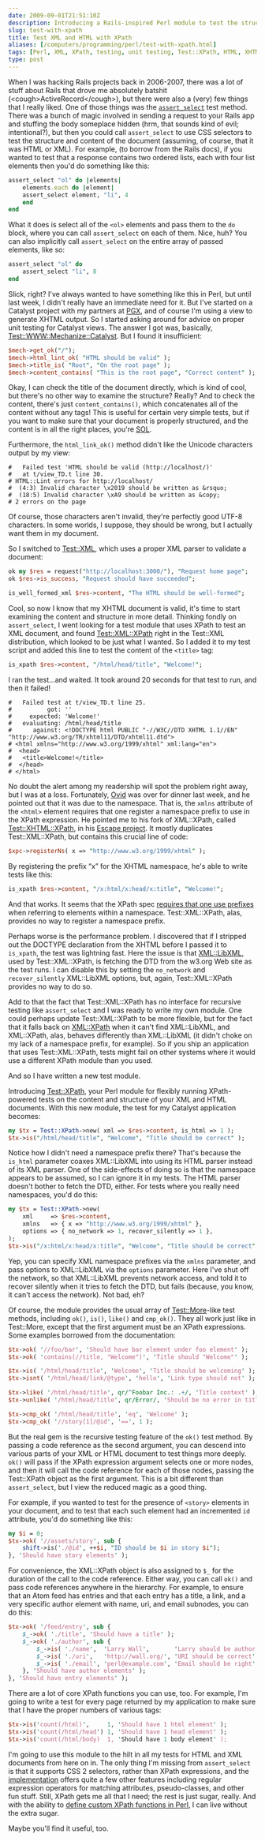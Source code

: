 ```yaml
--- 
date: 2009-09-01T21:51:10Z
description: Introducing a Rails-inspired Perl module to test the structure and content of an XML or HTML document using CSS selectors.
slug: test-with-xpath
title: Test XML and HTML with XPath
aliases: [/computers/programming/perl/test-with-xpath.html]
tags: [Perl, XML, XPath, testing, unit testing, Test::XPath, HTML, XHTML]
type: post
---
```


When I was hacking Rails projects back in 2006-2007, there was a lot of stuff
about Rails that drove me absolutely batshit (\<cough\>ActiveRecord\</cough\>),
but there were also a (very) few things that I really liked. One of those things
was the [`assert_select`] test method. There was a bunch of magic involved in
sending a request to your Rails app and stuffing the body someplace hidden (hrm,
that sounds kind of evil; intentional?), but then you could call `assert_select`
to use CSS selectors to test the structure and content of the document
(assuming, of course, that it was HTML or XML). For example, (to borrow from the
Rails docs), if you wanted to test that a response contains two ordered lists,
each with four list elements then you'd do something like this:

``` ruby
assert_select "ol" do |elements|
    elements.each do |element|
    assert_select element, "li", 4
    end
end
```

What it does is select all of the `<ol>` elements and pass them to the `do`
block, where you can call `assert_select` on each of them. Nice, huh? You can
also implicitly call `assert_select` on the entire array of passed elements,
like so:

``` ruby
assert_select "ol" do
    assert_select "li", 8
end
```

Slick, right? I've always wanted to have something like this in Perl, but until
last week, I didn't really have an immediate need for it. But I've started on a
Catalyst project with my partners at [PGX], and of course I'm using a view to
generate XHTML output. So I started asking around for advice on proper unit
testing for Catalyst views. The answer I got was, basically,
[Test::WWW::Mechanize::Catalyst]. But I found it insufficient:

``` perl
$mech->get_ok("/");
$mech->html_lint_ok( "HTML should be valid" );
$mech->title_is( "Root", "On the root page" );
$mech->content_contains( "This is the root page", "Correct content" );
```

Okay, I can check the title of the document directly, which is kind of cool, but
there's no other way to examine the structure? Really? And to check the content,
there's just `content_contains()`, which concatenates all of the content without
any tags! This is useful for certain very simple tests, but if you want to make
sure that your document is properly structured, and the content is in all the
right places, you're [SOL].

Furthermore, the `html_link_ok()` method didn't like the Unicode characters
output by my view:

    #   Failed test 'HTML should be valid (http://localhost/)'
    #   at t/view_TD.t line 30.
    # HTML::Lint errors for http://localhost/
    #  (4:3) Invalid character \x2019 should be written as &rsquo;
    #  (18:5) Invalid character \xA9 should be written as &copy;
    # 2 errors on the page

Of course, those characters aren't invalid, they're perfectly good UTF-8
characters. In some worlds, I suppose, they should be wrong, but I actually want
them in my document.

So I switched to [Test::XML], which uses a proper XML parser to validate a
document:

``` perl
ok my $res = request("http://localhost:3000/"), "Request home page";
ok $res->is_success, "Request should have succeeded";

is_well_formed_xml $res->content, "The HTML should be well-formed";
```

Cool, so now I know that my XHTML document is valid, it's time to start
examining the content and structure in more detail. Thinking fondly on
`assert_select`, I went looking for a test module that uses XPath to test an XML
document, and found [Test::XML::XPath] right in the Test::XML distribution,
which looked to be just what I wanted. So I added it to my test script and added
this line to test the content of the `<title>` tag:

``` perl
is_xpath $res->content, "/html/head/title", "Welcome!";
```

I ran the test…and waited. It took around 20 seconds for that test to run, and
then it failed!

    #   Failed test at t/view_TD.t line 25.
    #          got: ''
    #     expected: 'Welcome!'
    #   evaluating: /html/head/title
    #      against: <!DOCTYPE html PUBLIC "-//W3C//DTD XHTML 1.1//EN" "http://www.w3.org/TR/xhtml11/DTD/xhtml11.dtd">
    # <html xmlns="http://www.w3.org/1999/xhtml" xml:lang="en">
    #  <head>
    #   <title>Welcome!</title>
    #  </head>
    # </html>

No doubt the alert among my readership will spot the problem right away, but I
was at a loss. Fortunately, [Ovid] was over for dinner last week, and he pointed
out that it was due to the namespace. That is, the `xmlns` attribute of the
`<html>` element requires that one register a namespace prefix to use in the
XPath expression. He pointed me to his fork of XML::XPath, called
[Test::XHTML::XPath], in his [Escape project]. It mostly duplicates
Test::XML::XPath, but contains this crucial line of code:

``` perl
$xpc->registerNs( x => "http://www.w3.org/1999/xhtml" );
```

By registering the prefix “x” for the XHTML namespace, he's able to write tests
like this:

``` perl
is_xpath $res->content, "/x:html/x:head/x:title", "Welcome!";
```

And that works. It seems that the XPath spec [requires that one use prefixes]
when referring to elements within a namespace. Test::XML::XPath, alas, provides
no way to register a namespace prefix.

Perhaps worse is the performance problem. I discovered that if I stripped out
the DOCTYPE declaration from the XHTML before I passed it to `is_xpath`, the
test was lightning fast. Here the issue is that [XML::LibXML], used by
Test::XML::XPath, is fetching the DTD from the w3.org Web site as the test runs.
I can disable this by setting the `no_network` and `recover_silently`
XML::LibXML options, but, again, Test::XML::XPath provides no way to do so.

Add to that the fact that Test::XML::XPath has no interface for recursive
testing like `assert_select` and I was ready to write my own module. One could
perhaps update Test::XML::XPath to be more flexible, but for the fact that it
falls back on [XML::XPath] when it can't find XML::LibXML, and XML::XPath, alas,
behaves differently than XML::LibXML (it didn't choke on my lack of a namespace
prefix, for example). So if you ship an application that uses Test::XML::XPath,
tests might fail on other systems where it would use a different XPath module
than you used.

And so I have written a new test module.

Introducing [Test::XPath], your Perl module for flexibly running XPath-powered
tests on the content and structure of your XML and HTML documents. With this new
module, the test for my Catalyst application becomes:

``` perl
my $tx = Test::XPath->new( xml => $res->content, is_html => 1 );
$tx->is("/html/head/title", "Welcome", "Title should be correct" );
```

Notice how I didn't need a namespace prefix there? That's because the `is_html`
parameter coaxes XML::LibXML into using its HTML parser instead of its XML
parser. One of the side-effects of doing so is that the namespace appears to be
assumed, so I can ignore it in my tests. The HTML parser doesn't bother to fetch
the DTD, either. For tests where you really need namespaces, you'd do this:

``` perl
my $tx = Test::XPath->new(
    xml     => $res->content,
    xmlns   => { x => "http://www.w3.org/1999/xhtml" },
    options => { no_network => 1, recover_silently => 1 },
);
$tx->is("/x:html/x:head/x:title", "Welcome", "Title should be correct" );
```

Yep, you can specify XML namespace prefixes via the `xmlns` parameter, and pass
options to XML::LibXML via the `options` parameter. Here I've shut off the
network, so that XML::LibXML prevents network access, and told it to recover
silently when it tries to fetch the DTD, but fails (because, you know, it can't
access the network). Not bad, eh?

Of course, the module provides the usual array of [Test::More]-like test
methods, including `ok()`, `is()`, `like()` and `cmp_ok()`. They all work just
like in Test::More, except that the first argument must be an XPath expressions.
Some examples borrowed from the documentation:

``` perl
$tx->ok( '//foo/bar', 'Should have bar element under foo element' );
$tx->ok( 'contains(//title, "Welcome")', 'Title should "Welcome"' );

$tx->is( '/html/head/title', 'Welcome', 'Title should be welcoming' );
$tx->isnt( '/html/head/link/@type', 'hello', 'Link type should not' );

$tx->like( '/html/head/title', qr/^Foobar Inc.: .+/, 'Title context' );
$tx->unlike( '/html/head/title', qr/Error/, 'Should be no error in title' );

$tx->cmp_ok( '/html/head/title', 'eq', 'Welcome' );
$tx->cmp_ok( '//story[1]/@id', '==', 1 );
```

But the real gem is the recursive testing feature of the `ok()` test method. By
passing a code reference as the second argument, you can descend into various
parts of your XML or HTML document to test things more deeply. `ok()` will pass
if the XPath expression argument selects one or more nodes, and then it will
call the code reference for each of those nodes, passing the Test::XPath object
as the first argument. This is a bit different than `assert_select`, but I view
the reduced magic as a good thing.

For example, if you wanted to test for the presence of `<story>` elements in
your document, and to test that each such element had an incremented `id`
attribute, you'd do something like this:

``` perl
my $i = 0;
$tx->ok( '//assets/story', sub {
    shift->is('./@id', ++$i, "ID should be $i in story $i");
}, 'Should have story elements' );
```

For convenience, the XML::XPath object is also assigned to `$_` for the duration
of the call to the code reference. Either way, you can call `ok()` and pass code
references anywhere in the hierarchy. For example, to ensure that an Atom feed
has entries and that each entry has a title, a link, and a very specific author
element with name, uri, and email subnodes, you can do this:

``` perl
$tx->ok( '/feed/entry', sub {
    $_->ok( './title', 'Should have a title' );
    $_->ok( './author', sub {
        $_->is( './name',  'Larry Wall',       'Larry should be author' );
        $_->is( './uri',   'http://wall.org/', 'URI should be correct' );
        $_->is( './email', 'perl@example.com', 'Email should be right' );
    }, 'Should have author elements' );
}, 'Should have entry elements' );
```

There are a lot of core XPath functions you can use, too. For example, I'm going
to write a test for every page returned by my application to make sure that I
have the proper numbers of various tags:

``` perl
$tx->is('count(/html)',     1, 'Should have 1 html element' );
$tx->is('count(/html/head') 1, 'Should have 1 head element' );
$tx->is('count(/html/body)  1, 'Should have 1 body element' );
```

I'm going to use this module to the hilt in all my tests for HTML and XML
documents from here on in. The only thing I'm missing from `assert_select` is
that it supports CSS 2 selectors, rather than XPath expressions, and the
[implementation] offers quite a few other features including regular expression
operators for matching attributes, pseudo-classes, and other fun stuff. Still,
XPath gets me all that I need; the rest is just sugar, really. And with the
ability to [define custom XPath functions in Perl], I can live without the extra
sugar.

Maybe you'll find it useful, too.

  [`assert_select`]: http://api.rubyonrails.org/classes/ActionController/Assertions/SelectorAssertions.html#M000569
    "ActionController::Assertions::SelectorAssertions"
  [PGX]: http://www.pgexperts.com/ "PostgreSQL Experts, Inc."
  [Test::WWW::Mechanize::Catalyst]: http://search.cpan.org/perldoc?Test::WWW::Mechanize::Catalyst
    "Test::WWW::Mechanize::Catalyst on CPAN"
  [SOL]: http://www.urbandictionary.com/define.php?term=S.O.L.
    "Urban Dictionary: “S.O.L”"
  [Test::XML]: http://search.cpan.org/perldoc?Test::XML "Test::XML on CPAN"
  [Test::XML::XPath]: http://search.cpan.org/perldoc?Test::XML::XPath
    "Test::XML::XPath on CPAN"
  [Ovid]: http://use.perl.org/~Ovid/ "Ovid on use Perl;"
  [Test::XHTML::XPath]: http://github.com/Ovid/Escape-/blob/master/t/lib/Test/XHTML/XPath.pm
    "Test::XHTML::XPath on GitHub"
  [Escape project]: http://github.com/Ovid/Escape-/tree "Escape on GitHub"
  [requires that one use prefixes]: http://www.edankert.com/defaultnamespaces.html
    "edankert: “XPath and Default Namespace handling”"
  [XML::LibXML]: search.cpan.org/perldoc?XML::LibXML "XML::LibXML on CPAN"
  [XML::XPath]: http://search.cpan.org/perldoc?XML::XPath "XML::XPath on CPAN"
  [Test::XPath]: http://search.cpan.org/perldoc?Test::XPath
    "Test::XPath on CPAN"
  [Test::More]: http://search.cpan.org/perldoc?Test::More "Test::More on CPAN"
  [implementation]: http://api.rubyonrails.org/classes/HTML/Selector.html
    "Ruby HTML::Selector"
  [define custom XPath functions in Perl]: http://search.cpan.org/dist/Test-XPath/lib/Test/XPath.pm#xpc
    "Test::XPath: Define new XPath functions"
